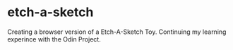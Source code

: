 # etch-a-sketch
Creating a browser version of a Etch-A-Sketch Toy. Continuing my learning experince with the Odin Project.
